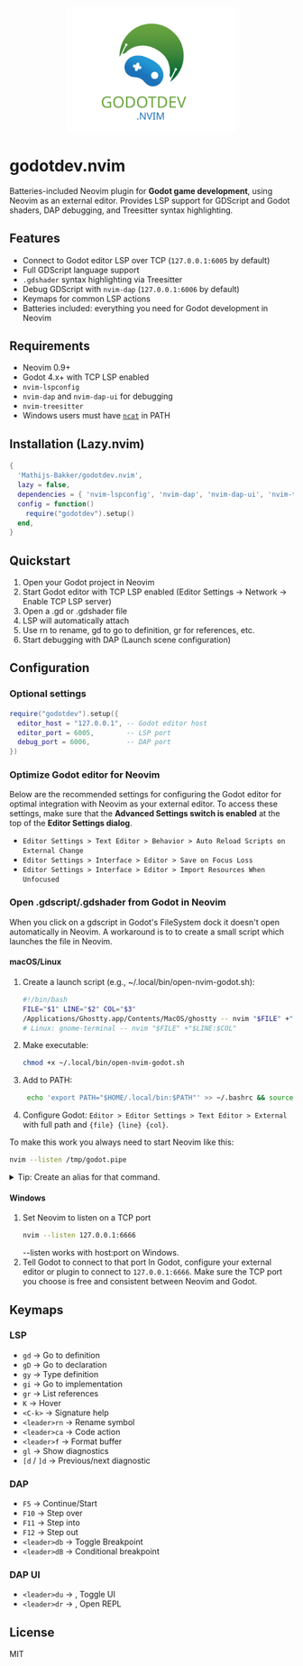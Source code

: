 <div align="center"><img src="assets/godotdev-nvim-logo.svg" width="300"></div>

# godotdev.nvim

Batteries-included Neovim plugin for **Godot game development**, using Neovim as an external editor. Provides LSP support for GDScript and Godot shaders, DAP debugging, and Treesitter syntax highlighting.

## Features

- Connect to Godot editor LSP over TCP (`127.0.0.1:6005` by default)
- Full GDScript language support
- `.gdshader` syntax highlighting via Treesitter
- Debug GDScript with `nvim-dap` (`127.0.0.1:6006` by default)
- Keymaps for common LSP actions
- Batteries included: everything you need for Godot development in Neovim

## Requirements

- Neovim 0.9+  
- Godot 4.x+ with TCP LSP enabled  
- `nvim-lspconfig`  
- `nvim-dap` and `nvim-dap-ui` for debugging  
- `nvim-treesitter`  
- Windows users must have [`ncat`](https://nmap.org/ncat/) in PATH

## Installation (Lazy.nvim)

```lua
{
  'Mathijs-Bakker/godotdev.nvim',
  lazy = false,
  dependencies = { 'nvim-lspconfig', 'nvim-dap', 'nvim-dap-ui', 'nvim-treesitter' },
  config = function()
    require("godotdev").setup()
  end,
}
```
## Quickstart

1. Open your Godot project in Neovim
1. Start Godot editor with TCP LSP enabled (Editor Settings → Network → Enable TCP LSP server)
1. Open a .gd or .gdshader file
1. LSP will automatically attach
1. Use <leader>rn to rename, gd to go to definition, gr for references, etc.
1. Start debugging with DAP (Launch scene configuration)

## Configuration

### Optional settings
```lua
require("godotdev").setup({
  editor_host = "127.0.0.1", -- Godot editor host
  editor_port = 6005,        -- LSP port
  debug_port = 6006,         -- DAP port
})
```

### Optimize Godot editor for Neovim

Below are the recommended settings for configuring the Godot editor for optimal integration with Neovim as your external editor. To access these settings, make sure that the **Advanced Settings switch is enabled** at the top of the **Editor Settings dialog**.

- `Editor Settings > Text Editor > Behavior > Auto Reload Scripts on External Change`
- `Editor Settings > Interface > Editor > Save on Focus Loss`
- `Editor Settings > Interface > Editor > Import Resources When Unfocused`

### Open .gdscript/.gdshader from Godot in Neovim

When you click on a gdscript in Godot's FileSystem dock it doesn't open automatically in Neovim.
A workaround is to to create a small script which launches the file in Neovim.

#### macOS/Linux
1. Create a launch script (e.g., ~/.local/bin/open-nvim-godot.sh):
   ```bash
   #!/bin/bash
   FILE="$1" LINE="$2" COL="$3"
   /Applications/Ghostty.app/Contents/MacOS/ghostty -- nvim "$FILE" +"$LINE:$COL"
   # Linux: gnome-terminal -- nvim "$FILE" +"$LINE:$COL"
   ```
1. Make executable:
   ```bash
   chmod +x ~/.local/bin/open-nvim-godot.sh
   ```
1. Add to PATH:
   ```bash
    echo 'export PATH="$HOME/.local/bin:$PATH"' >> ~/.bashrc && source ~/.bashrc
    ```
1. Configure Godot: `Editor > Editor Settings > Text Editor > External` with full path and `{file} {line} {col}`.

To make this work you always need to start Neovim like this:
```bash
nvim --listen /tmp/godot.pipe
```

<details>
<summary>Tip: Create an alias for that command.</summary>

Open your shell config file:
- `~/.bashrc` for Bash
- `~/.zshrc` for Zsh

Add the alias:
```bash
alias gdvim='nvim --listen /tmp/godot.pipe'
```

Reload the shell config:
```bash
source ~/.bashrc   # or ~/.zshrc for Zsh
```

Test it:
```bash
gdvim
```
</details>

#### Windows

1. Set Neovim to listen on a TCP port
   ```bash
   nvim --listen 127.0.0.1:6666
   ```
   --listen works with host:port on Windows.
1. Tell Godot to connect to that port
   In Godot, configure your external editor or plugin to connect to `127.0.0.1:6666`.
   Make sure the TCP port you choose is free and consistent between Neovim and Godot.

## Keymaps

### LSP
- `gd` → Go to definition
- `gD` → Go to declaration
- `gy` → Type definition
- `gi` → Go to implementation
- `gr` → List references
- `K` → Hover
- `<C-k>` → Signature help
- `<leader>rn` → Rename symbol
- `<leader>ca` → Code action
- `<leader>f` → Format buffer
- `gl` → Show diagnostics
- `[d` / `]d` → Previous/next diagnostic

### DAP
- `F5` -> Continue/Start
- `F10` -> Step over
- `F11` -> Step into
- `F12` -> Step out
- `<leader>db` -> Toggle Breakpoint
- `<leader>dB` -> Conditional breakpoint

### DAP UI
- `<leader>du` -> , Toggle UI 
- `<leader>dr` -> , Open REPL


## License

MIT
